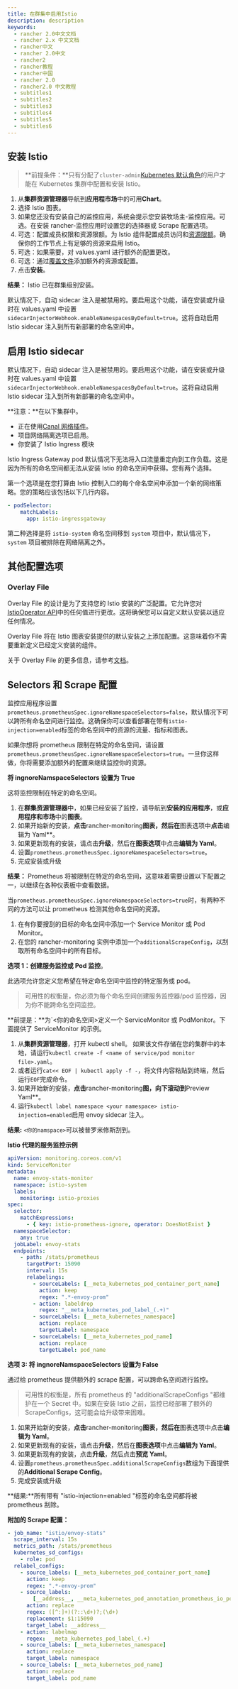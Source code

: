 ```yaml
---
title: 在群集中启用Istio
description: description
keywords:
  - rancher 2.0中文文档
  - rancher 2.x 中文文档
  - rancher中文
  - rancher 2.0中文
  - rancher2
  - rancher教程
  - rancher中国
  - rancher 2.0
  - rancher2.0 中文教程
  - subtitles1
  - subtitles2
  - subtitles3
  - subtitles4
  - subtitles5
  - subtitles6
---
```


## 安装 Istio

> **前提条件：**只有分配了`cluster-admin`[Kubernetes 默认角色](https://kubernetes.io/docs/reference/access-authn-authz/rbac/#user-facing-roles)的用户才能在 Kubernetes 集群中配置和安装 Istio。

1. 从**集群资源管理器**导航到**应用程市场**中的可用**Chart**。
1. 选择 Istio 图表。
1. 如果您还没有安装自己的监控应用，系统会提示您安装牧场主-监控应用。可选。在安装 rancher-监控应用时设置您的选择器或 Scrape 配置选项。
1. 可选：配置成员权限和资源限额。为 Istio 组件配置成员访问和[资源限额]({{<baseurl>}}/rancher/v2.x/en/cluster-admin/tools/istio/resources/)。确保你的工作节点上有足够的资源来启用 Istio。
1. 可选：如果需要，对 values.yaml 进行额外的配置更改。
1. 可选：通过[覆盖文件](#overlay-file)添加额外的资源或配置。
1. 点击**安装**。

**结果：** Istio 已在群集级别安装。

默认情况下，自动 sidecar 注入是被禁用的。要启用这个功能，请在安装或升级时在 values.yaml 中设置`sidecarInjectorWebhook.enableNamespacesByDefault=true`。这将自动启用 Istio sidecar 注入到所有新部署的命名空间中。

## 启用 Istio sidecar

默认情况下，自动 sidecar 注入是被禁用的。要启用这个功能，请在安装或升级时在 values.yaml 中设置`sidecarInjectorWebhook.enableNamespacesByDefault=true`。这将自动启用 Istio sidecar 注入到所有新部署的命名空间中。

**注意：**在以下集群中。

- 正在使用[Canal 网络插件]({{<baseurl>}}/rancher/v2.x/en/cluster-provisioning/rke-clusters/options/#canal)。
- 项目网络隔离选项已启用。
- 你安装了 Istio Ingress 模块

Istio Ingress Gateway pod 默认情况下无法将入口流量重定向到工作负载。这是因为所有的命名空间都无法从安装 Istio 的命名空间中获得。您有两个选择。

第一个选项是在您打算由 Istio 控制入口的每个命名空间中添加一个新的网络策略。您的策略应该包括以下几行内容。

```yaml
- podSelector:
    matchLabels:
      app: istio-ingressgateway
```

第二种选择是将 `istio-system` 命名空间移到 `system` 项目中，默认情况下， `system` 项目被排除在网络隔离之外。

## 其他配置选项

### Overlay File

Overlay File 的设计是为了支持您的 Istio 安装的广泛配置。它允许您对[IstioOperator API](https://istio.io/latest/docs/reference/config/istio.operator.v1alpha1/)中的任何值进行更改。这将确保您可以自定义默认安装以适应任何情况。

Overlay File 将在 Istio 图表安装提供的默认安装之上添加配置。这意味着你不需要重新定义已经定义安装的组件。

关于 Overlay File 的更多信息，请参考[文档](https://istio.io/latest/docs/setup/install/istioctl/#configure-component-settings)。

## Selectors 和 Scrape 配置

监控应用程序设置`prometheus.prometheusSpec.ignoreNamespaceSelectors=false`，默认情况下可以跨所有命名空间进行监控。这确保你可以查看部署在带有`istio-injection=enabled`标签的命名空间中的资源的流量、指标和图表。

如果你想将 prometheus 限制在特定的命名空间，请设置`prometheus.prometheusSpec.ignoreNamespaceSelectors=true`。一旦你这样做，你将需要添加额外的配置来继续监控你的资源。

**将 ingnoreNamspaceSelectors 设置为 True**

这将监控限制在特定的命名空间。

1. 在**群集资源管理器**中，如果已经安装了监控，请导航到**安装的应用程序**，或**应用程序和市场**中的**图表**。
1. 如果开始新的安装，**点击**rancher-monitoring**图表，然后在**图表选项中**点击**编辑为 Yaml\*\*。
1. 如果更新现有的安装，请点击**升级**，然后在**图表选项**中点击**编辑为 Yaml**。
1. 设置`prometheus.prometheusSpec.ignoreNamespaceSelectors=true`。
1. 完成安装或升级

**结果：** Prometheus 将被限制在特定的命名空间，这意味着需要设置以下配置之一，以继续在各种仪表板中查看数据。

当`prometheus.prometheusSpec.ignoreNamespaceSelectors=true`时，有两种不同的方法可以让 prometheus 检测其他命名空间的资源。

1. 在有你要搜刮的目标的命名空间中添加一个 Service Monitor 或 Pod Monitor。
1. 在您的 rancher-monitoring 实例中添加一个`additionalScrapeConfig`，以刮取所有命名空间中的所有目标。

**选项 1：创建服务监控或 Pod 监控**。

此选项允许您定义您希望在特定命名空间中监控的特定服务或 pod。

> 可用性的权衡是，你必须为每个命名空间创建服务监控器/pod 监控器，因为你不能跨命名空间监控。

**前提是：**为`<你的命名空间>定义一个 ServiceMonitor 或 PodMonitor。下面提供了 ServiceMonitor 的示例。

1. 从**集群资源管理器**，打开 kubectl shell。
   如果该文件存储在您的集群中的本地，请运行`kubectl create -f <name of service/pod monitor file>.yaml`。
1. 或者运行`cat<< EOF | kubectl apply -f -`，将文件内容粘贴到终端，然后运行`EOF`完成命令。
1. 如果开始新的安装，**点击**rancher-monitoring**图，向下滚动到**Preview Yaml\*\*。
1. 运行`kubectl label namespace <your namespace> istio-injection=enabled`启用 envoy sidecar 注入。

**结果:** `<你的namspace>`可以被普罗米修斯刮到。

**Istio 代理的服务监控示例**

```yaml
apiVersion: monitoring.coreos.com/v1
kind: ServiceMonitor
metadata:
  name: envoy-stats-monitor
  namespace: istio-system
  labels:
    monitoring: istio-proxies
spec:
  selector:
    matchExpressions:
      - { key: istio-prometheus-ignore, operator: DoesNotExist }
  namespaceSelector:
    any: true
  jobLabel: envoy-stats
  endpoints:
    - path: /stats/prometheus
      targetPort: 15090
      interval: 15s
      relabelings:
        - sourceLabels: [__meta_kubernetes_pod_container_port_name]
          action: keep
          regex: ".*-envoy-prom"
        - action: labeldrop
          regex: "__meta_kubernetes_pod_label_(.+)"
        - sourceLabels: [__meta_kubernetes_namespace]
          action: replace
          targetLabel: namespace
        - sourceLabels: [__meta_kubernetes_pod_name]
          action: replace
          targetLabel: pod_name
```

**选项 3: 将 ingnoreNamspaceSelectors 设置为 False**

通过给 prometheus 提供额外的 scrape 配置，可以跨命名空间进行监控。

> 可用性的权衡是，所有 prometheus 的 "additionalScrapeConfigs "都维护在一个 Secret 中。如果在安装 Istio 之前，监控已经部署了额外的 ScrapeConfigs，这可能会给升级带来困难。

1. 如果开始新的安装，**点击**rancher-monitoring**图表，然后在**图表选项中点击**编辑为 Yaml**。
1. 如果更新现有的安装，请点击**升级**，然后在**图表选项**中点击**编辑为 Yaml**。
1. 如果更新现有的安装，点击**升级**，然后点击**预览 Yaml**。
1. 设置`prometheus.prometheusSpec.additionalScrapeConfigs`数组为下面提供的**Additional Scrape Config**。
1. 完成安装或升级

**结果:**所有带有 "istio-injection=enabled "标签的命名空间都将被 prometheus 刮除。

**附加的 Scrape 配置：**

```yaml
- job_name: "istio/envoy-stats"
  scrape_interval: 15s
  metrics_path: /stats/prometheus
  kubernetes_sd_configs:
    - role: pod
  relabel_configs:
    - source_labels: [__meta_kubernetes_pod_container_port_name]
      action: keep
      regex: ".*-envoy-prom"
    - source_labels:
        [__address__, __meta_kubernetes_pod_annotation_prometheus_io_port]
      action: replace
      regex: ([^:]+)(?::\d+)?;(\d+)
      replacement: $1:15090
      target_label: __address__
    - action: labelmap
      regex: __meta_kubernetes_pod_label_(.+)
    - source_labels: [__meta_kubernetes_namespace]
      action: replace
      target_label: namespace
    - source_labels: [__meta_kubernetes_pod_name]
      action: replace
      target_label: pod_name
```
